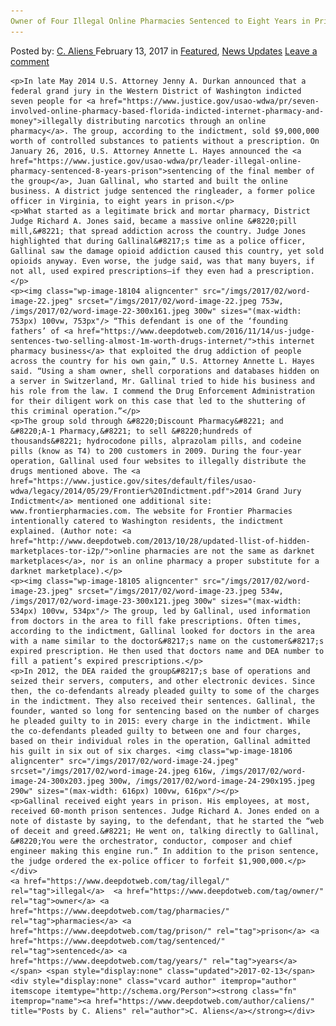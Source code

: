 ```yaml
---
Owner of Four Illegal Online Pharmacies Sentenced to Eight Years in Prison"
---
```

<article class="post-listing post-18099 post type-post status-publish format-standard has-post-thumbnail hentry  tag-illegal tag-owner tag-pharmacies tag-prison tag-sentenced tag-years">
    <div class="post-inner">
        <span>Posted by: <a href="https://www.deepdotweb.com/author/caliens/" title="">C. Aliens </a></span>
    <span>February 13, 2017</span>
    <span>in <a href="https://www.deepdotweb.com/category/deepdot-news/" rel="category tag">Featured</a>, <a href="https://www.deepdotweb.com/category/news-updates/" rel="category tag">News Updates</a></span>
    <span><a href="https://www.deepdotweb.com/2017/02/13/owner-four-illegal-online-pharmacies-sentenced-eight-years-prison/#respond">Leave a comment</a></span>
    </p>
    <div class="clear"></div>
    
    <p>In late May 2014 U.S. Attorney Jenny A. Durkan announced that a federal grand jury in the Western District of Washington indicted seven people for <a href="https://www.justice.gov/usao-wdwa/pr/seven-involved-online-pharmacy-based-florida-indicted-internet-pharmacy-and-money">illegally distributing narcotics through an online pharmacy</a>. The group, according to the indictment, sold $9,000,000 worth of controlled substances to patients without a prescription. On January 26, 2016, U.S. Attorney Annette L. Hayes announced the <a href="https://www.justice.gov/usao-wdwa/pr/leader-illegal-online-pharmacy-sentenced-8-years-prison">sentencing of the final member of the group</a>, Juan Gallinal, who started and built the online business. A district judge sentenced the ringleader, a former police officer in Virginia, to eight years in prison.</p>
    <p>What started as a legitimate brick and mortar pharmacy, District Judge Richard A. Jones said, became a massive online &#8220;pill mill,&#8221; that spread addiction across the country. Judge Jones highlighted that during Gallinal&#8217;s time as a police officer, Gallinal saw the damage opioid addiction caused this country, yet sold opioids anyway. Even worse, the judge said, was that many buyers, if not all, used expired prescriptions—if they even had a prescription.</p>
    <p><img class="wp-image-18104 aligncenter" src="/imgs/2017/02/word-image-22.jpeg" srcset="/imgs/2017/02/word-image-22.jpeg 753w, /imgs/2017/02/word-image-22-300x161.jpeg 300w" sizes="(max-width: 753px) 100vw, 753px"/> “This defendant is one of the ‘founding fathers’ of <a href="https://www.deepdotweb.com/2016/11/14/us-judge-sentences-two-selling-almost-1m-worth-drugs-internet/">this internet pharmacy business</a> that exploited the drug addiction of people across the country for his own gain,” U.S. Attorney Annette L. Hayes said. “Using a sham owner, shell corporations and databases hidden on a server in Switzerland, Mr. Gallinal tried to hide his business and his role from the law. I commend the Drug Enforcement Administration for their diligent work on this case that led to the shuttering of this criminal operation.”</p>
    <p>The group sold through &#8220;Discount Pharmacy&#8221; and &#8220;A-1 Pharmacy,&#8221; to sell &#8220;hundreds of thousands&#8221; hydrocodone pills, alprazolam pills, and codeine pills (know as T4) to 200 customers in 2009. During the four-year operation, Gallinal used four websites to illegally distribute the drugs mentioned above. The <a href="https://www.justice.gov/sites/default/files/usao-wdwa/legacy/2014/05/29/Frontier%20Indictment.pdf">2014 Grand Jury Indictment</a> mentioned one additional site: www.frontierpharmacies.com. The website for Frontier Pharmacies intentionally catered to Washington residents, the indictment explained. (Author note: <a href="http://www.deepdotweb.com/2013/10/28/updated-llist-of-hidden-marketplaces-tor-i2p/">online pharmacies are not the same as darknet marketplaces</a>, nor is an online pharmacy a proper substitute for a darknet marketplace).</p>
    <p><img class="wp-image-18105 aligncenter" src="/imgs/2017/02/word-image-23.jpeg" srcset="/imgs/2017/02/word-image-23.jpeg 534w, /imgs/2017/02/word-image-23-300x121.jpeg 300w" sizes="(max-width: 534px) 100vw, 534px"/> The group, led by Gallinal, used information from doctors in the area to fill fake prescriptions. Often times, according to the indictment, Gallinal looked for doctors in the area with a name similar to the doctor&#8217;s name on the customer&#8217;s expired prescription. He then used that doctors name and DEA number to fill a patient’s expired prescriptions.</p>
    <p>In 2012, the DEA raided the group&#8217;s base of operations and seized their servers, computers, and other electronic devices. Since then, the co-defendants already pleaded guilty to some of the charges in the indictment. They also received their sentences. Gallinal, the founder, wanted so long for sentencing based on the number of charges he pleaded guilty to in 2015: every charge in the indictment. While the co-defendants pleaded guilty to between one and four charges, based on their individual roles in the operation, Gallinal admitted his guilt in six out of six charges. <img class="wp-image-18106 aligncenter" src="/imgs/2017/02/word-image-24.jpeg" srcset="/imgs/2017/02/word-image-24.jpeg 616w, /imgs/2017/02/word-image-24-300x203.jpeg 300w, /imgs/2017/02/word-image-24-290x195.jpeg 290w" sizes="(max-width: 616px) 100vw, 616px"/></p>
    <p>Gallinal received eight years in prison. His employees, at most, received 60-month prison sentences. Judge Richard A. Jones ended on a note of distaste by saying, to the defendant, that he started the “web of deceit and greed.&#8221; He went on, talking directly to Gallinal, &#8220;You were the orchestrator, conductor, composer and chief engineer making this engine run.” In addition to the prison sentence, the judge ordered the ex-police officer to forfeit $1,900,000.</p>
    </div>
    <a href="https://www.deepdotweb.com/tag/illegal/" rel="tag">illegal</a>  <a href="https://www.deepdotweb.com/tag/owner/" rel="tag">owner</a> <a href="https://www.deepdotweb.com/tag/pharmacies/" rel="tag">pharmacies</a> <a href="https://www.deepdotweb.com/tag/prison/" rel="tag">prison</a> <a href="https://www.deepdotweb.com/tag/sentenced/" rel="tag">sentenced</a> <a href="https://www.deepdotweb.com/tag/years/" rel="tag">years</a></span> <span style="display:none" class="updated">2017-02-13</span>
    <div style="display:none" class="vcard author" itemprop="author" itemscope itemtype="http://schema.org/Person"><strong class="fn" itemprop="name"><a href="https://www.deepdotweb.com/author/caliens/" title="Posts by C. Aliens" rel="author">C. Aliens</a></strong></div>
    
